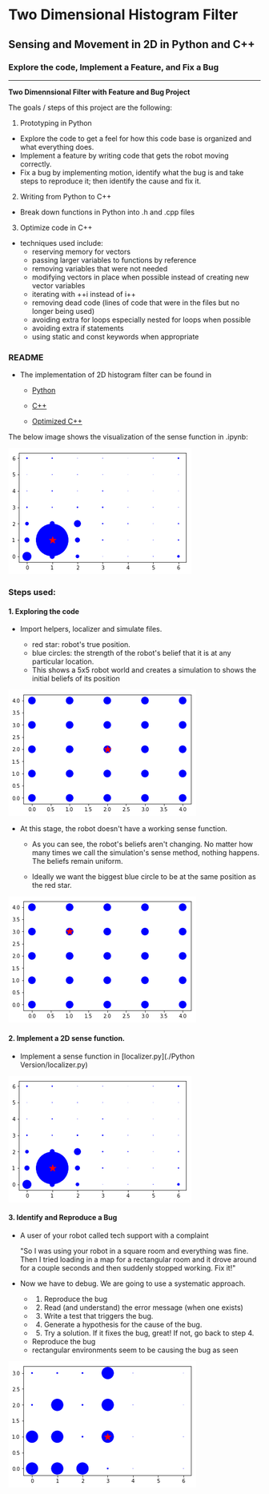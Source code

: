 # **Two Dimensional Histogram Filter**

## Sensing and Movement in 2D in Python and C++

### Explore the code, Implement a Feature, and Fix a Bug

---

**Two Dimennsional Filter with Feature and Bug Project**

The goals / steps of this project are the following:

1. Prototyping in Python
* Explore the code to get a feel for how this code base is organized and what everything does.
* Implement a feature by writing code that gets the robot moving correctly.
* Fix a bug by implementing motion, identify what the bug is and take steps to reproduce it; then identify the cause and fix it.

2. Writing from Python to C++
* Break down functions in Python into .h and .cpp files

3. Optimize code in C++
* techniques used include:
  - reserving memory for vectors
  - passing larger variables to functions by reference
  - removing variables that were not needed
  - modifying vectors in place when possible instead of creating new vector variables
  - iterating with ++i instead of i++
  - removing dead code (lines of code that were in the files but no longer being used)
  - avoiding extra for loops especially nested for loops when possible
  - avoiding extra if statements
  - using static and const keywords when appropriate

[//]: # (Image References)

[image1]: ./Result_Images/1.png "1"
[image2]: ./Result_Images/2.png "2"
[image3]: ./Result_Images/3.png "3"
[image4]: ./Result_Images/4.png "4"

### README

- The implementation of 2D histogram filter can be found in

  * [Python](https://github.com/ianleongg/Sensing-Movement-Histogram-Filter-2D/blob/master/Python%20Version/Histogram_Filter_2D.ipynb) 

  * [C++](https://github.com/ianleongg/Sensing-Movement-Histogram-Filter-2D/tree/master/C%2B%2B%20Version) 

  * [Optimized C++](https://github.com/ianleongg/Sensing-Movement-Histogram-Filter-2D/blob/master/Optimized%20C%2B%2B%20Version/main.cpp) 


The below image shows the visualization of the sense function in .ipynb: 

![alt text][image3]


### Steps used:

#### 1. Exploring the code

* Import helpers, localizer and simulate files.

  - red star: robot's true position. 
  - blue circles: the strength of the robot's belief that it is at any particular location.
  - This shows a 5x5 robot world and creates a simulation to shows the initial beliefs of its position

![alt text][image1]

* At this stage, the robot doesn't have a working sense function.

  - As you can see, the robot's beliefs aren't changing. No matter how many times we call the simulation's sense method, nothing happens. The beliefs remain uniform.

  - Ideally we want the biggest blue circle to be at the same position as the red star.

![alt text][image2]

#### 2. Implement a 2D sense function.

* Implement a sense function in [localizer.py](./Python Version/localizer.py)

![alt text][image3]


#### 3. Identify and Reproduce a Bug

* A user of your robot called tech support with a complaint

    "So I was using your robot in a square room and everything was fine. Then I tried loading in a map for a rectangular room and it drove around for a couple seconds and then suddenly stopped working. Fix it!"

* Now we have to debug. We are going to use a systematic approach.

  - 1. Reproduce the bug
  - 2. Read (and understand) the error message (when one exists)
  - 3. Write a test that triggers the bug.
  - 4. Generate a hypothesis for the cause of the bug.
  - 5. Try a solution. If it fixes the bug, great! If not, go back to step 4.

  * Reproduce the bug
    
   - rectangular environments seem to be causing the bug as seen

 ![alt text][image4]

  
